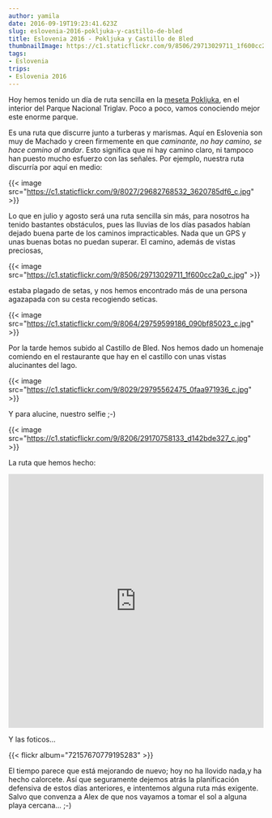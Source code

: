 ```yaml
---
author: yamila
date: 2016-09-19T19:23:41.623Z
slug: eslovenia-2016-pokljuka-y-castillo-de-bled
title: Eslovenia 2016 - Pokljuka y Castillo de Bled
thumbnailImage: https://c1.staticflickr.com/9/8506/29713029711_1f600cc2a0_c.jpg
tags:
- Eslovenia
trips:
- Eslovenia 2016
---
```


Hoy hemos tenido un día de ruta sencilla en la <a href="https://www.google.si/search?q=pokljuka&client=ms-android-oneplus&prmd=imnv&source=lnms&tbm=isch&sa=X&ved=0ahUKEwjc_dnRjpzPAhVFPxQKHZ1hCD8Q_AUIBygB&biw=360&bih=560&dpr=3#tbm=isch&q=pokljuka" target="_new">meseta Pokljuka</a>, en el interior del Parque Nacional Triglav. Poco a poco, vamos conociendo mejor este enorme parque.

Es una ruta que discurre junto a turberas y marismas. Aquí en Eslovenia son muy de Machado y creen firmemente en que <em>caminante, no hay camino, se hace camino al andar</em>. Esto significa que ni hay camino claro, ni tampoco han puesto mucho esfuerzo con las señales. Por ejemplo, nuestra ruta discurría por aquí en medio:

{{< image src="https://c1.staticflickr.com/9/8027/29682768532_3620785df6_c.jpg" >}}

Lo que en julio y agosto será una ruta sencilla sin más, para nosotros ha tenido bastantes obstáculos, pues las lluvias de los días pasados habían dejado buena parte de los caminos impracticables. Nada que un GPS y unas buenas botas no puedan superar. El camino, además de vistas preciosas,

{{< image src="https://c1.staticflickr.com/9/8506/29713029711_1f600cc2a0_c.jpg" >}}

estaba plagado de setas, y nos hemos encontrado más de una persona agazapada con su cesta recogiendo seticas.

{{< image src="https://c1.staticflickr.com/9/8064/29759599186_090bf85023_c.jpg" >}}

Por la tarde hemos subido al Castillo de Bled. Nos hemos dado un homenaje comiendo en el restaurante que hay en el castillo con unas vistas alucinantes del lago.

{{< image src="https://c1.staticflickr.com/9/8029/29795562475_0faa971936_c.jpg" >}}

Y para alucine, nuestro selfie ;-)

{{< image src="https://c1.staticflickr.com/9/8206/29170758133_d142bde327_c.jpg" >}}

La ruta que hemos hecho:

<iframe width='100%' height='500px' frameBorder='0' src='https://a.tiles.mapbox.com/v4/yamila.1dhb9fk5/attribution,zoompan,zoomwheel.html?access_token=pk.eyJ1IjoieWFtaWxhIiwiYSI6IjUzNDE5ZDRkZjBiZjBiZDY0YTBhZjBmNmUyZGYzYTZiIn0.okLJEzGsBQ6IOgn1mhToIQ#14/46.342/13.984'></iframe>

Y las foticos...

{{< flickr album="72157670779195283" >}}

El tiempo parece que está mejorando de nuevo; hoy no ha llovido nada,y ha hecho calorcete. Así que seguramente dejemos atrás la planificación defensiva de estos días anteriores, e intentemos alguna ruta más exigente. Salvo que convenza a Alex de que nos vayamos a tomar el sol a alguna playa cercana... ;-)

